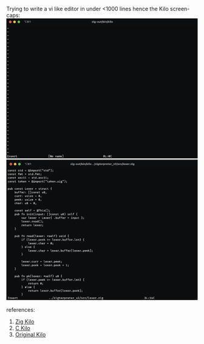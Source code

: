 Trying to write a vi like editor in under <1000 lines hence the Kilo
screen-caps:
![Empty File](https://github.com/aryanrsuri/kilo/blob/20240221/screens/Screenshot%202024-02-22%20at%2012.24.24%20AM.png)
![With File](https://github.com/aryanrsuri/kilo/blob/20240221/screens/Screenshot%202024-02-22%20at%2012.25.12%20AM.png)

references:
1. [Zig Kilo](https://github.com/paulsmith/texteditor-zig/blob/main/src/main.zig)
2. [C Kilo](https://viewsourcecode.org/snaptoken/kilo/index.html)
3. [Original Kilo](https://github.com/antirez/kilo)  
